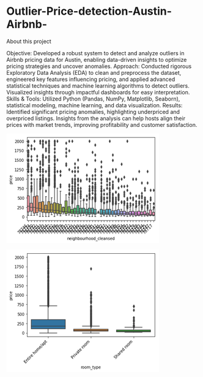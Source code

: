 # Outlier-Price-detection-Austin-Airbnb-

About this project

Objective: Developed a robust system to detect and analyze outliers in Airbnb pricing data for Austin, enabling data-driven insights to optimize pricing strategies and uncover anomalies.
Approach: Conducted rigorous Exploratory Data Analysis (EDA) to clean and preprocess the dataset, engineered key features influencing pricing, and applied advanced statistical techniques and machine learning algorithms to detect outliers. Visualized insights through impactful dashboards for easy interpretation.
Skills & Tools: Utilized Python (Pandas, NumPy, Matplotlib, Seaborn), statistical modeling, machine learning, and data visualization.
Results: Identified significant pricing anomalies, highlighting underpriced and overpriced listings. Insights from the analysis can help hosts align their prices with market trends, improving profitability and customer satisfaction.


![Plottings of neighbourhood_cleansed vs price](https://raw.githubusercontent.com/Ritikgit789/Outlier-Price-detection-Austin-Airbnb-/main/nieghbourhood.png "Neighbourhood")

![Plottings of roomtype vs price](https://raw.githubusercontent.com/Ritikgit789/Outlier-Price-detection-Austin-Airbnb-/main/roomtypevsprice.png "Room type vs prices")
